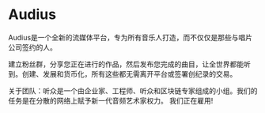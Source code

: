 # Audius

Audius是一个全新的流媒体平台，专为所有音乐人打造，而不仅仅是那些与唱片公司签约的人。

建立粉丝群，分享您正在进行的作品，然后发布您完成的曲目，让全世界都能听到。创建、发展和货币化，所有这些都无需离开平台或签署创纪录的交易。

关于团队：听众是一个由企业家、工程师、听众和区块链专家组成的小组。我们的任务是在分散的网络上赋予新一代音频艺术家权力。 我们正在雇用!
